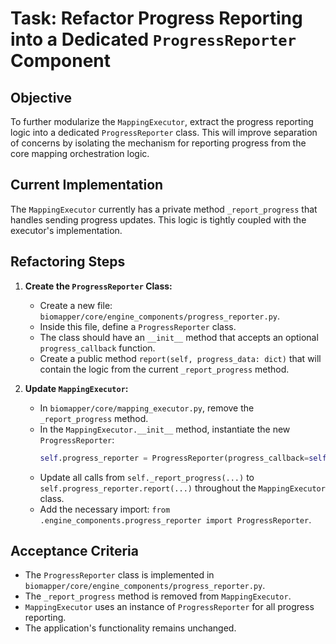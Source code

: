 # Task: Refactor Progress Reporting into a Dedicated `ProgressReporter` Component

## Objective
To further modularize the `MappingExecutor`, extract the progress reporting logic into a dedicated `ProgressReporter` class. This will improve separation of concerns by isolating the mechanism for reporting progress from the core mapping orchestration logic.

## Current Implementation
The `MappingExecutor` currently has a private method `_report_progress` that handles sending progress updates. This logic is tightly coupled with the executor's implementation.

## Refactoring Steps

1.  **Create the `ProgressReporter` Class:**
    *   Create a new file: `biomapper/core/engine_components/progress_reporter.py`.
    *   Inside this file, define a `ProgressReporter` class.
    *   The class should have an `__init__` method that accepts an optional `progress_callback` function.
    *   Create a public method `report(self, progress_data: dict)` that will contain the logic from the current `_report_progress` method.

2.  **Update `MappingExecutor`:**
    *   In `biomapper/core/mapping_executor.py`, remove the `_report_progress` method.
    *   In the `MappingExecutor.__init__` method, instantiate the new `ProgressReporter`:
        ```python
        self.progress_reporter = ProgressReporter(progress_callback=self.progress_callback)
        ```
    *   Update all calls from `self._report_progress(...)` to `self.progress_reporter.report(...)` throughout the `MappingExecutor` class.
    *   Add the necessary import: `from .engine_components.progress_reporter import ProgressReporter`.

## Acceptance Criteria
*   The `ProgressReporter` class is implemented in `biomapper/core/engine_components/progress_reporter.py`.
*   The `_report_progress` method is removed from `MappingExecutor`.
*   `MappingExecutor` uses an instance of `ProgressReporter` for all progress reporting.
*   The application's functionality remains unchanged.
